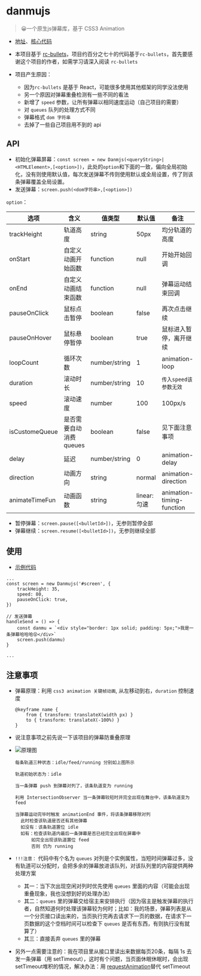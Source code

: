 # danmujs
> 😀一个原生js弹幕库，基于 CSS3 Animation
- [地址](https://github.com/hugeorange/danmujs)、[核心代码](https://github.com/hugeorange/danmujs/blob/master/src/comps/src/Danmu.js)
- 本项目基于 [rc-bullets](https://github.com/zerosoul/rc-bullets)，项目约百分之七十的代码基于`rc-bullets`，首先要感谢这个项目的作者，如需学习请深入阅读 `rc-bullets`

- 项目产生原因：
  - 因为`rc-bullets` 是基于 React，可能很多使用其他框架的同学没法使用
  - 另一个原因对弹幕重叠检测有一些不同的看法
  - 新增了 `speed` 参数，让所有弹幕以相同速度运动（自己项目的需要）
  - 对 `queues` 队列的处理方式不同
  - 弹幕格式 `dom 字符串`
  - 去掉了一些自己项目用不到的 api

## API
- 初始化弹幕屏幕：`const screen = new Danmjs(<queryString>|<HTMLElement>,[<option>])`，此处的`option`和下面的一致，偏向全局初始化，没有则使用默认值，每次发送弹幕不传则使用默认或全局设置，传了则该条弹幕覆盖全局设置。
- 发送弹幕：`screen.push(<dom字符串>,[<option>])`

`option`：

| 选项           | 含义               | 值类型        | 默认值      | 备注 |
| -------------- | ------------------ | ------------- | ----------- | -------------------------- |
| trackHeight    | 轨道高度           | string        | 50px        | 均分轨道的高度  |
| onStart        | 自定义动画开始函数 | function      | null        | 开始开始回调 |
| onEnd          | 自定义动画结束函数 | function      | null        | 弹幕运动结束回调 |
| pauseOnClick   | 鼠标点击暂停       | boolean       | false       | 再次点击继续        |
| pauseOnHover   | 鼠标悬停暂停       | boolean       | true        | 鼠标进入暂停，离开继续    |
| loopCount      | 循环次数           | number/string | 1           | animation-loop |
| duration       | 滚动时长           | number/string | 10          | `传入speed该参数无效`|
| speed          | 滚动速度           | number        | 100          | 100px/s     |
| isCustomeQueue | 是否需要自动消费queues | boolean    | false        |见下面注意事项 |
| delay          | 延迟               | number/string | 0           | animation-delay |
| direction      | 动画方向           | string        | normal      | animation-direction |
| animateTimeFun | 动画函数           | string        | linear:匀速 | animation-timing-function |


- 暂停弹幕：`screen.pause([<bulletId>])`，无参则暂停全部
- 弹幕继续：`screen.resume([<bulletId>])`，无参则继续全部


## 使用
- [示例代码](https://github.com/hugeorange/danmujs/blob/master/src/App.jsx)
```
...
const screen = new Danmujs('#screen', {
    trackHeight: 35,
    speed: 80,
    pauseOnClick: true,
})

// 发送弹幕
handleSend = () => {
    const danmu = `<div style="border: 1px solid; padding: 5px;">我是一条弹幕哈哈哈😝</div>`
    screen.push(danmu)
}

...
```

## 注意事项
- 弹幕原理：利用 `css3 animation 关键帧动画`, 从左移动到右，`duration` 控制速度
    ```
    @keyframe name {
        from { transform: translateX(width px) }
        to { transform: translateX(-100%) }
    }
    ```
- 说注意事项之前先说一下该项目的弹幕防重叠原理
- ![原理图](https://raw.githubusercontent.com/hugeorange/danmujs/master/src/image/screen.png)
  ```
  每条轨道三种状态：idle/feed/running 分别如上图所示

  轨道初始状态为：idle

  当一条弹幕 push 到弹幕对列了，该条轨道变为 running

  利用 IntersectionObserver 当一条弹幕较短时并完全出现在舞台中，该条轨道变为 feed

  当弹幕运动完毕时触发 animationEnd 事件，将该条弹幕移除对列
    此时检查该轨道是否还有其他弹幕
    如没有：该条轨道置位 idle
    如有：检查该轨道内最后一条弹幕是否已经完全出现在屏幕中
        如完全出现该轨道置位 feed
        否则 仍为 running
  ```

- `!!!注意：` 代码中有个名为 `queues` 对列是个实例属性，当短时间弹幕过多，没有轨道可以分配时，会把多余的弹幕放进该队列，对该队列里的内容提供两种处理方案
  - 其一：当下次出现空闲对列时优先使用 `queues` 里面的内容（可能会出现重叠现象，我也没想到好的处理办法）
  - 其二：`queues` 里的弹幕交给宿主来安排执行（因为宿主是触发弹幕的执行者，自然知道何时处理该弹幕较为何时；比如：我的场景，弹幕列表是从一个分页接口读出来的，当页执行完再去请求下一页的数据，在请求下一页数据的这个空档时间可以检查下 `queues` 是否有东西，有则执行没有就算了）
  - 其三：直接丢弃 `queues` 里的弹幕

- 另外一点需要注意的：我在项目里从接口里读出来数据每页20条，每隔 1s 去发一条弹幕（用 setTimeout），这时有个问题，当页面休眠休眠时，会出现setTimeout堆积的情况，解决办法：用 [requestAnimation](https://zhuanlan.zhihu.com/p/34868095)替代 setTimeout